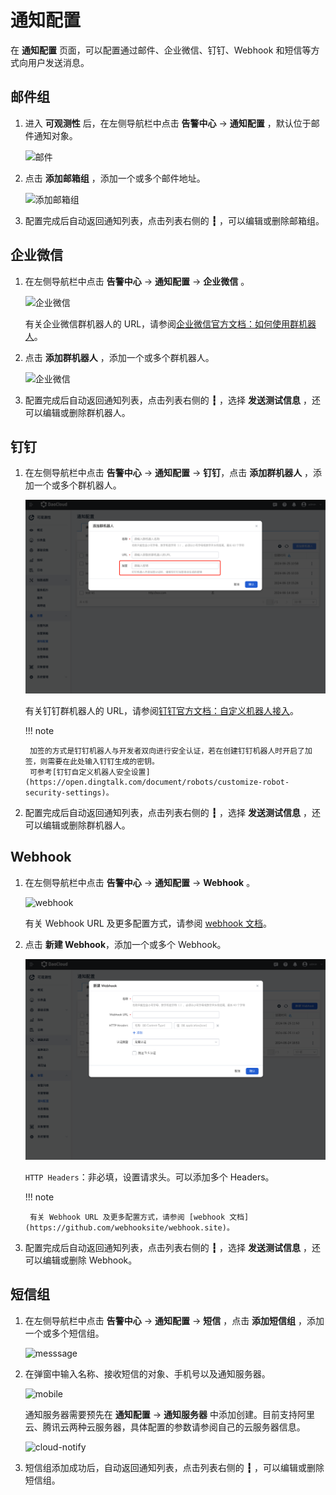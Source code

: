 # 通知配置

在 __通知配置__ 页面，可以配置通过邮件、企业微信、钉钉、Webhook 和短信等方式向用户发送消息。

## 邮件组

1. 进入 __可观测性__ 后，在左侧导航栏中点击 __告警中心__ -> __通知配置__ ，默认位于邮件通知对象。

    ![邮件](https://docs.daocloud.io/daocloud-docs-images/docs/zh/docs/insight/images/email00.png)

2. 点击 __添加邮箱组__ ，添加一个或多个邮件地址。

    ![添加邮箱组](https://docs.daocloud.io/daocloud-docs-images/docs/zh/docs/insight/images/email01.png)

3. 配置完成后自动返回通知列表，点击列表右侧的 __┇__ ，可以编辑或删除邮箱组。

## 企业微信

1. 在左侧导航栏中点击 __告警中心__ -> __通知配置__ -> __企业微信__ 。

    ![企业微信](https://docs.daocloud.io/daocloud-docs-images/docs/zh/docs/insight/images/wechatbot00.png)

    有关企业微信群机器人的 URL，请参阅[企业微信官方文档：如何使用群机器人](https://developer.work.weixin.qq.com/document/path/91770)。

2. 点击 __添加群机器人__ ，添加一个或多个群机器人。

    ![企业微信](https://docs.daocloud.io/daocloud-docs-images/docs/zh/docs/insight/images/wechatbot01.png)

3. 配置完成后自动返回通知列表，点击列表右侧的 __┇__ ，选择 __发送测试信息__ ，还可以编辑或删除群机器人。

## 钉钉

1. 在左侧导航栏中点击 __告警中心__ -> __通知配置__ -> __钉钉__，点击 __添加群机器人__ ，添加一个或多个群机器人。

    ![钉钉](../../images/dingding.png)

    有关钉钉群机器人的 URL，请参阅[钉钉官方文档：自定义机器人接入](https://open.dingtalk.com/document/robots/custom-robot-access)。

    !!! note

        加签的方式是钉钉机器人与开发者双向进行安全认证，若在创建钉钉机器人时开启了加签，则需要在此处输入钉钉生成的密钥。
        可参考[钉钉自定义机器人安全设置](https://open.dingtalk.com/document/robots/customize-robot-security-settings)。

1. 配置完成后自动返回通知列表，点击列表右侧的 __┇__ ，选择 __发送测试信息__ ，还可以编辑或删除群机器人。

## Webhook

1. 在左侧导航栏中点击 __告警中心__ -> __通知配置__ -> __Webhook__ 。

    ![webhook](https://docs.daocloud.io/daocloud-docs-images/docs/zh/docs/insight/images/webhook00.png)

    有关 Webhook URL 及更多配置方式，请参阅 [webhook 文档](https://github.com/webhooksite/webhook.site)。

2. 点击 __新建 Webhook__，添加一个或多个 Webhook。

    ![alt text](../../images/webhook.png)

    `HTTP Headers`：非必填，设置请求头。可以添加多个 Headers。

    !!! note

        有关 Webhook URL 及更多配置方式，请参阅 [webhook 文档](https://github.com/webhooksite/webhook.site)。

3. 配置完成后自动返回通知列表，点击列表右侧的 __┇__ ，选择 __发送测试信息__ ，还可以编辑或删除 Webhook。

## 短信组

1. 在左侧导航栏中点击 __告警中心__ -> __通知配置__ -> __短信__ ，点击 __添加短信组__ ，添加一个或多个短信组。

    ![messsage](https://docs.daocloud.io/daocloud-docs-images/docs/zh/docs/insight/images/notify06.png)

2. 在弹窗中输入名称、接收短信的对象、手机号以及通知服务器。

    ![mobile](https://docs.daocloud.io/daocloud-docs-images/docs/zh/docs/insight/images/notify07.png)

    通知服务器需要预先在 __通知配置__ -> __通知服务器__ 中添加创建。目前支持阿里云、腾讯云两种云服务器，具体配置的参数请参阅自己的云服务器信息。

    ![cloud-notify](https://docs.daocloud.io/daocloud-docs-images/docs/zh/docs/insight/images/notify08.png)

3. 短信组添加成功后，自动返回通知列表，点击列表右侧的 __┇__ ，可以编辑或删除短信组。
